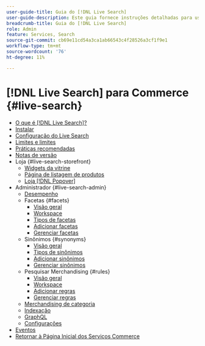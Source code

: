 ```yaml
---
user-guide-title: Guia do [!DNL Live Search]
user-guide-description: Este guia fornece instruções detalhadas para usar o  [!DNL Live Search] da Adobe Commerce.
breadcrumb-title: Guia do [!DNL Live Search]
role: Admin
feature: Services, Search
source-git-commit: cb69e11cd54a3ca1ab66543c4f28526a3cf1f9e1
workflow-type: tm+mt
source-wordcount: '76'
ht-degree: 11%

---
```


# [!DNL Live Search] para Commerce {#live-search}

- [O que é  [!DNL Live Search]?](overview.md)
- [Instalar](install.md)
- [Configuração do Live Search](workspace.md)
- [Limites e limites](boundaries-limits.md)
- [Práticas recomendadas](best-practice.md)
- [Notas de versão](release-notes.md)
- Loja {#live-search-storefront}
   - [Widgets da vitrine](storefront-widgets.md)
   - [Página de listagem de produtos](plp-styling.md)
   - [Loja [!DNL Popover]](storefront-popover.md)
- Administrador {#live-search-admin}
   - [Desempenho](performance.md)
   - Facetas {#facets}
      - [Visão geral](facets.md)
      - [Workspace](faceting-workspace.md)
      - [Tipos de facetas](facets-type.md)
      - [Adicionar facetas](facets-add.md)
      - [Gerenciar facetas](facets-manage.md)
   - Sinônimos {#synonyms}
      - [Visão geral](synonyms.md)
      - [Tipos de sinônimos](synonyms-type.md)
      - [Adicionar sinônimos](synonyms-add.md)
      - [Gerenciar sinônimos](synonyms-manage.md)
   - Pesquisar Merchandising {#rules}
      - [Visão geral](rules.md)
      - [Workspace](rules-workspace.md)
      - [Adicionar regras](rules-add.md)
      - [Gerenciar regras](rules-manage.md)
   - [Merchandising de categoria](category-merch.md)
   - [Indexação](indexing.md)
   - [GraphQL](graphql.md)
   - [Configurações](settings.md)
- [Eventos](events.md)
- [Retornar à Página Inicial dos Serviços Commerce](https://experienceleague.adobe.com/docs/commerce/user-guides/home.html?lang=pt-BR)